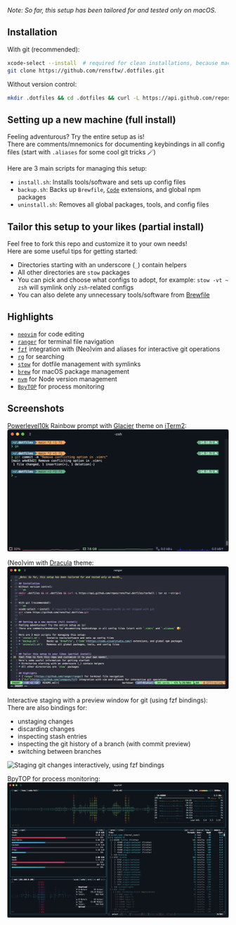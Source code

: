 _Note: So far, this setup has been tailored for and tested only on macOS._  

## Installation
With git (recommended):  
```sh
xcode-select --install  # required for clean installations, because macOS is not shipped with git
git clone https://github.com/rensftw/.dotfiles.git
```
  
Without version control:  
```sh
mkdir .dotfiles && cd .dotfiles && curl -L https://api.github.com/repos/rensftw/.dotfiles/tarball | tar xz --strip=1
```
  
## Setting up a new machine (full install)
Feeling adventurous? Try the entire setup as is!  
There are comments/mnemonics for documenting keybindings in all config files (start with `.aliases` for some cool git tricks 🪄)  

Here are 3 main scripts for managing this setup:  
* `install.sh`:     Installs tools/software and sets up config files
* `backup.sh`:      Backs up `Brewfile`, [`Code`](https://code.visualstudio.com/) extensions, and global npm packages
* `uninstall.sh`:   Removes all global packages, tools, and config files

  
## Tailor this setup to your likes (partial install)
Feel free to fork this repo and customize it to your own needs!  
Here are some useful tips for getting started:  
* Directories starting with an underscore (`_`) contain helpers
* All other directories are `stow` packages
* You can pick and choose what configs to adopt, for example: `stow -vt ~ zsh` will symlink only `zsh`-related configs
* You can also delete any unnecessary tools/software from [Brewfile](./_homebrew/Brewfile)
  
## Highlights
* [`neovim`](https://neovim.io/) for code editing
* [`ranger`](https://github.com/ranger/ranger) for terminal file navigation
* [`fzf`](https://github.com/junegunn/fzf) integration with (Neo)vim and aliases for interactive git operations
* [`rg`](https://github.com/BurntSushi/ripgrep) for searching
* [`stow`](https://www.gnu.org/software/stow/) for dotfile management with symlinks
* [`brew`](https://brew.sh/) for macOS package management
* [`nvm`](https://github.com/nvm-sh/nvm) for Node version management
* [`BpyTOP`](https://github.com/aristocratos/bpytop) for process monitoring
  
## Screenshots
[Powerlevel10k](https://github.com/romkatv/powerlevel10k/) Rainbow prompt with [Glacier](https://github.com/bahlo/iterm-colors#glacier) theme on [iTerm2](https://iterm2.com/):
![Powerlevel10k Rainbow prompt with Glacier theme on iTerm2](https://raw.githubusercontent.com/rensftw/.dotfiles-media/main/rainbow-prompt-with-glacier-theme.png)
  
(Neo)vim with [Dracula](https://draculatheme.com/vim) theme:
![(Neo)vim with Dracula theme](https://raw.githubusercontent.com/rensftw/.dotfiles-media/main/vim-with-dracula-theme.png)
  
Interactive staging with a preview window for git (using fzf bindings):  
There are also bindings for:
  * unstaging changes
  * discarding changes
  * inspecting stash entries
  * inspecting the git history of a branch (with commit preview)
  * switching between branches

![Staging git changes interactively, using fzf bindings](https://raw.githubusercontent.com/rensftw/.dotfiles-media/main/interactive-git-fzf-full-size.gif)

  
BpyTOP for process monitoring:
![BpyTOP for process monitoring](https://raw.githubusercontent.com/rensftw/.dotfiles-media/main/bpytop-process-manager.png)

